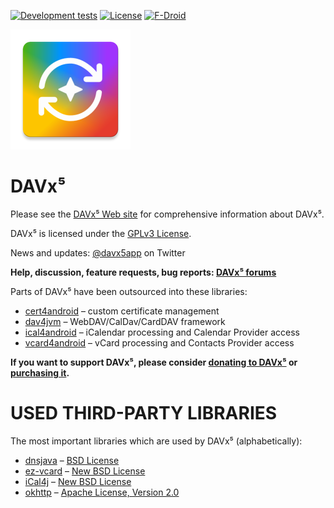 
[![Development tests](https://github.com/bitfireAT/davx5-ose/actions/workflows/test-dev.yml/badge.svg)](https://github.com/bitfireAT/davx5-ose/actions/workflows/test-dev.yml)
[![License](https://img.shields.io/github/license/bitfireAT/davx5-ose)](https://github.com/bitfireAT/davx5-ose/blob/main/LICENSE)
[![F-Droid](https://img.shields.io/f-droid/v/at.bitfire.davdroid)](https://f-droid.org/packages/at.bitfire.davdroid/)

![DAVx⁵ logo](app/src/main/res/mipmap-xxxhdpi/ic_launcher.png)


DAVx⁵
========

Please see the [DAVx⁵ Web site](https://www.davx5.com) for
comprehensive information about DAVx⁵.

DAVx⁵ is licensed under the [GPLv3 License](LICENSE).

News and updates: [@davx5app](https://twitter.com/davx5app) on Twitter

**Help, discussion, feature requests, bug reports: [DAVx⁵ forums](https://www.davx5.com/forums)**

Parts of DAVx⁵ have been outsourced into these libraries:

* [cert4android](https://github.com/bitfireAT/cert4android) – custom certificate management
* [dav4jvm](https://github.com/bitfireAT/dav4jvm) – WebDAV/CalDav/CardDAV framework
* [ical4android](https://github.com/bitfireAT/ical4android) – iCalendar processing and Calendar Provider access
* [vcard4android](https://github.com/bitfireAT/vcard4android) – vCard processing and Contacts Provider access

**If you want to support DAVx⁵, please consider [donating to DAVx⁵](https://www.davx5.com/donate)
or [purchasing it](https://www.davx5.com/download).**


USED THIRD-PARTY LIBRARIES
==========================

The most important libraries which are used by DAVx⁵ (alphabetically):

* [dnsjava](http://www.xbill.org/dnsjava/) – [BSD License](http://www.xbill.org/dnsjava/dnsjava-current/LICENSE)
* [ez-vcard](https://github.com/mangstadt/ez-vcard) – [New BSD License](http://opensource.org/licenses/BSD-3-Clause)
* [iCal4j](https://github.com/ical4j/ical4j) – [New BSD License](http://sourceforge.net/p/ical4j/ical4j/ci/default/tree/LICENSE)
* [okhttp](https://square.github.io/okhttp) – [Apache License, Version 2.0](https://square.github.io/okhttp/#license)
